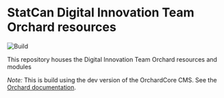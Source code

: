 # StatCan Digital Innovation Team Orchard resources

![Build](https://github.com/stc-digital-innovation/StatCan.OrchardCore/workflows/Build%20and%20Publish/badge.svg?branch=master)

This repository houses the Digital Innovation Team Orchard resources and modules

_Note:_ This is build using the dev version of the OrchardCore CMS.
See the [Orchard documentation](https://orchardcore.readthedocs.io/en/dev).

